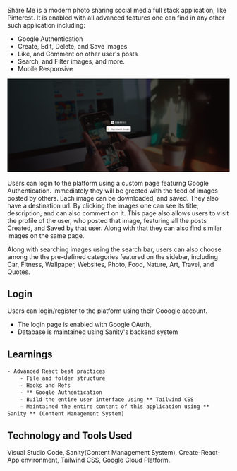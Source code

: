 Share Me is a modern photo sharing social media full stack application, like Pinterest. It is enabled with all advanced features one can find in any other such application including:
- Google Authentication
- Create, Edit, Delete, and Save images
- Like, and Comment on other user's posts
- Search, and Filter images, and more. 
- Mobile Responsive

![Screenshot](./login.png)

Users can login to the platform using a custom page featurng Google Authentication. Immediately they will be greeted with the feed of images posted by others. Each image can be downloaded, and saved. They also have a destination url. 
By clicking the images one can see its title, description, and can also comment on it. This page also allows users to visit the profile of the user, who posted that image, featuring all the posts Created, and Saved by that user. Along with that they can also find similar images on the same page.

Along with searching images using the search bar, users can also choose among the the pre-defined categories featured on the sidebar, including Car, Fitness, Wallpaper, Websites, Photo, Food, Nature, Art, Travel, and Quotes.

## Login
Users  can login/register to the platform using their Gooogle account.
- The login page is enabled with Google OAuth, 
- Database is maintained using Sanity's backend system 

## Learnings
    - Advanced React best practices
        - File and folder structure
        - Hooks and Refs
        - ** Google Authentication
        - Build the entire user interface using ** Tailwind CSS
        - Maintained the entire content of this application using ** Sanity ** (Content Management System)

## Technology and Tools Used
Visual Studio Code, Sanity(Content Management System), Create-React-App environment, Tailwind CSS, Google Cloud Platform. 

